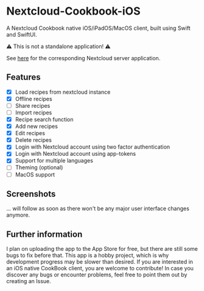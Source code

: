 # Nextcloud-Cookbook-iOS

A Nextcloud Cookbook native iOS/iPadOS/MacOS client, built using Swift and SwiftUI.

:warning: This is not a standalone application! :warning:

See [here](https://github.com/nextcloud/cookbook) for the corresponding Nextcloud server application.

## Features

- [x] Load recipes from nextcloud instance
- [x] Offline recipes
- [ ] Share recipes
- [ ] Import recipes
- [x] Recipe search function
- [x] Add new recipes
- [x] Edit recipes
- [x] Delete recipes
- [x] Login with Nextcloud account using two factor authentication
- [x] Login with Nextcloud account using app-tokens
- [x] Support for multiple languages
- [ ] Theming (optional)
- [ ] MacOS support

## Screenshots

... will follow as soon as there won't be any major user interface changes anymore.

## Further information

I plan on uploading the app to the App Store for free, but there are still some bugs to fix before that. This app is a hobby project, which is why development progress may be slower than desired. If you are interested in an iOS native CookBook client, you are welcome to contribute! In case you discover any bugs or encounter problems, feel free to point them out by creating an Issue.
